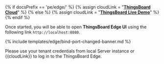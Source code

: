 {% if docsPrefix == 'pe/edge/' %}
{% assign cloudLink = "[**ThingsBoard Cloud**](https://thingsboard.cloud/signup)" %}
{% else %}
{% assign cloudLink = "[**ThingsBoard Live Demo**](https://demo.thingsboard.io/signup)" %}
{% endif %}

Once started, you will be able to open **ThingsBoard Edge UI** using the following link `http://localhost:8080`.

{% include templates/edge/bind-port-changed-banner.md %}

Please use your tenant credentials from local Server instance or {{cloudLink}} to log in to the ThingsBoard Edge.